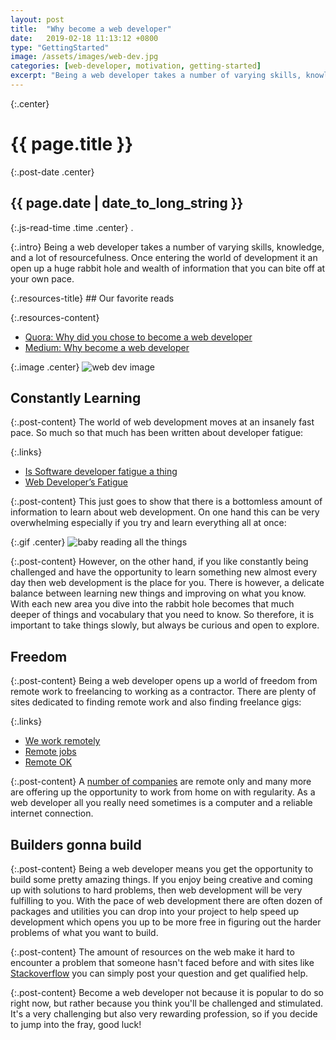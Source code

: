 ```yaml
---
layout: post
title:  "Why become a web developer"
date:   2019-02-18 11:13:12 +0800
type: "GettingStarted"
image: /assets/images/web-dev.jpg
categories: [web-developer, motivation, getting-started]
excerpt: "Being a web developer takes a number of varying skills, knowledge, and a lot of resourcefulness. Once entering the world of development it an open up a  huge rabbit hole and wealth of information that you can bite off at your own pace."
---
```


{:.center}
# {{ page.title }}

{:.post-date .center}
## {{ page.date | date_to_long_string }}

{:.js-read-time .time .center}
.

{:.intro}
Being a web developer takes a number of varying skills, knowledge, and a lot
of resourcefulness. Once entering the world of development it an open up a 
huge rabbit hole and wealth of information that you can bite off at your own
pace.

<div class="resources-container" markdown="1">
{:.resources-title}
## Our favorite reads

{:.resources-content}
* [Quora: Why did you chose to become a web developer](https://www.quora.com/Why-did-you-chose-to-become-a-web-developer)
* [Medium: Why become a web developer](https://medium.com/enspiral-dev-academy/why-become-a-web-developer-cede4e48ca3a)
</div>

{:.image .center}
![web dev image]({{page.image}})

## Constantly Learning

{:.post-content}
The world of web development moves at an insanely fast pace. So much so that much has
been written about developer fatigue: 

{:.links}
* [Is Software developer fatigue a thing](https://dev.to/rhymes/is-software-developer-fatigue-a-thing-2a09)
*  [Web Developer’s Fatigue](https://medium.com/simply/web-developers-fatigue-90e0e6d40dd5)

{:.post-content}
This just goes to show that there is a bottomless amount of information to learn
about web development. On one hand this can be very overwhelming especially
if you try and learn everything all at once:

{:.gif .center}
![baby reading all the things](https://media.giphy.com/media/NN0hIFfU8htug/giphy.gif "Logo Title Text 1")

{:.post-content}
However, on the other hand, if you like constantly being challenged and have the opportunity
to learn something new almost every day then web development is the place for you.
There is however, a delicate balance between learning new things and improving
on what you know. With each new area you dive into the rabbit hole becomes that much deeper
of things and vocabulary that you need to know. So therefore, it is important
to take things slowly, but always be curious and open to explore.
## Freedom

{:.post-content}
Being a web developer opens up a world of freedom from remote work to freelancing
to working as a contractor. There are plenty of sites dedicated to finding 
remote work and also finding freelance gigs:

{:.links}
* [We work remotely](https://weworkremotely.com/)
* [Remote jobs](https://remote.co/remote-jobs/)
* [Remote OK](https://remoteok.io/)

{:.post-content}
A [number of companies](https://github.com/yanirs/established-remote) are remote only 
and many more are offering up the opportunity to work from home on with regularity.
As a web developer all you really need sometimes is a computer and a reliable
internet connection.

## Builders gonna build

{:.post-content}
Being a web developer means you get the opportunity to build some pretty amazing things.
If you enjoy being creative and coming up with solutions to hard problems, then
web development will be very fulfilling to you. With the pace of web development
there are often dozen of packages and utilities you can drop into your project
to help speed up development which opens you up to be more free in figuring out
the harder problems of what you want to build. 

{:.post-content}
The amount of resources on the
web make it hard to encounter a problem that someone hasn't faced before and with
sites like [Stackoverflow](http://stackoverflow.com) you can simply post your question and get qualified help.

{:.post-content}
Become a web developer not because it is popular to do so right now, but rather
because you think you'll be challenged and stimulated. It's a very challenging but also very
rewarding profession, so if you decide to jump into the fray, good luck!
